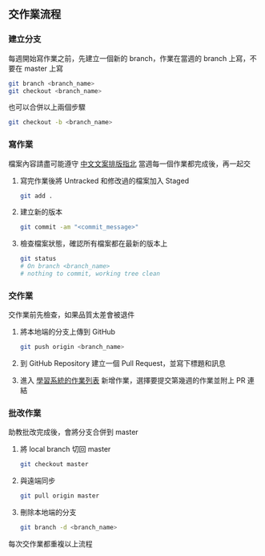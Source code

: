 ## 交作業流程

### 建立分支

每週開始寫作業之前，先建立一個新的 branch，作業在當週的 branch 上寫，不要在 master 上寫

``` bash
git branch <branch_name>
git checkout <branch_name>
```

也可以合併以上兩個步驟

``` bash
git checkout -b <branch_name>
```

### 寫作業

檔案內容請盡可能遵守 [中文文案排版指北](https://github.com/sparanoid/chinese-copywriting-guidelines)
當週每一個作業都完成後，再一起交

1. 寫完作業後將 Untracked 和修改過的檔案加入 Staged

    ``` bash
    git add .
    ```

2. 建立新的版本

    ``` bash
    git commit -am "<commit_message>"
    ```

3. 檢查檔案狀態，確認所有檔案都在最新的版本上

    ``` bash
    git status
    # On branch <branch_name>
    # nothing to commit, working tree clean
    ```

### 交作業

交作業前先檢查，如果品質太差會被退件

1. 將本地端的分支上傳到 GitHub

    ``` bash
    git push origin <branch_name>
    ```

2. 到 GitHub Repository 建立一個 Pull Request，並寫下標題和訊息
3. 進入 [學習系統的作業列表](https://learning.lidemy.com/homeworks) 新增作業，選擇要提交第幾週的作業並附上 PR 連結

### 批改作業

助教批改完成後，會將分支合併到 master

1. 將 local branch 切回 master

    ``` bash
    git checkout master
    ```

2. 與遠端同步

    ``` bash
    git pull origin master
    ```

3. 刪除本地端的分支

    ``` bash
    git branch -d <branch_name>
    ```

每次交作業都重複以上流程
